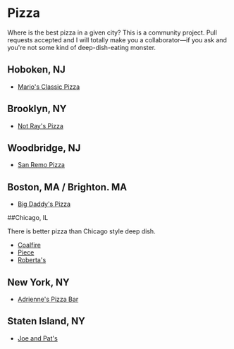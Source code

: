 # Pizza

Where is the best pizza in a given city? This is a community project. Pull requests accepted and I will totally make you a collaborator—if you ask and you're not some kind of deep-dish-eating monster.

## Hoboken, NJ

* [Mario's Classic Pizza](http://mariosclassicpizza.com/)

## Brooklyn, NY

* [Not Ray's Pizza](http://www.notrayspizza.com/)

## Woodbridge, NJ

* [San Remo Pizza](http://www.sanremopizza.net/)

## Boston, MA / Brighton. MA

* [Big Daddy's Pizza](http://bigdaddyspizza.biz/)

##Chicago, IL

There is better pizza than Chicago style deep dish.

* [Coalfire](http://coalfirechicago.com/menu/index.html)
* [Piece](http://www.piecechicago.com/pizza.php)
* [Roberta's](http://http://www.robertaspizza.com/)

## New York, NY

* [Adrienne's Pizza Bar](http://www.adriennespizzabarnyc.com/)

## Staten Island, NY

* [Joe and Pat's](http://www.yelp.com/biz/joe-and-pats-staten-island)
